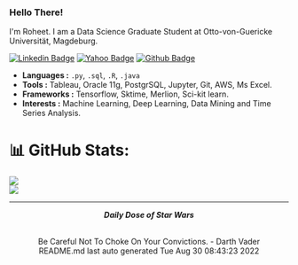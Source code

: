 
### Hello There!

I'm Roheet. I am a Data Science Graduate Student at Otto-von-Guericke Universität, Magdeburg.


[![Linkedin Badge](https://img.shields.io/badge/-linkedin-blue?style=flat-square&logo=Linkedin&logoColor=white&link=https://www.linkedin.com/in/rroheet//)](https://www.linkedin.com/in/roheetnarayanan/)
[![Yahoo Badge](https://img.shields.io/badge/-Mail-6001D2?style=flat-square&logo=Yahoo&logoColor=white&link=mailto:roheetn@yahoo.com)](mailto:roheetn@yahoo.com)
[![Github Badge](https://img.shields.io/badge/-Github-232323?style=flat-square&logo=Github&logoColor=white&link=https://github.com/roheetnarayanan)](https://github.com/roheetnarayanan)


-  **Languages :**  `.py`, `.sql`, `.R`, `.java`
-  **Tools :**  Tableau, Oracle 11g, PostgrSQL, Jupyter, Git, AWS, Ms Excel.
-  **Frameworks :**  Tensorflow, Sktime, Merlion, Sci-kit learn.  
-  **Interests :**   Machine Learning, Deep Learning, Data Mining and Time Series Analysis.


# 📊 GitHub Stats:
![](https://github-readme-streak-stats.herokuapp.com/?user=roheetnarayanan&theme=dark&hide_border=false)<br/>
![](https://github-readme-stats.vercel.app/api/top-langs/?username=roheetnarayanan&theme=dark&hide_border=false&include_all_commits=false&count_private=false&layout=compact)


<hr>
<div align="center">
<p> <em><Strong>Daily Dose of Star Wars</Strong></em></p><br>
Be Careful Not To Choke On Your Convictions. - Darth Vader <br>
README.md last auto generated Tue Aug 30 08:43:23 2022<br>
</div>
